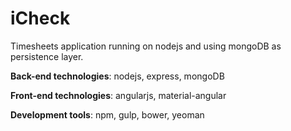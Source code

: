 # iCheck
Timesheets application running on nodejs and using mongoDB as persistence layer.

**Back-end technologies**: nodejs, express, mongoDB

**Front-end technologies**: angularjs, material-angular

**Development tools**: npm, gulp, bower, yeoman
